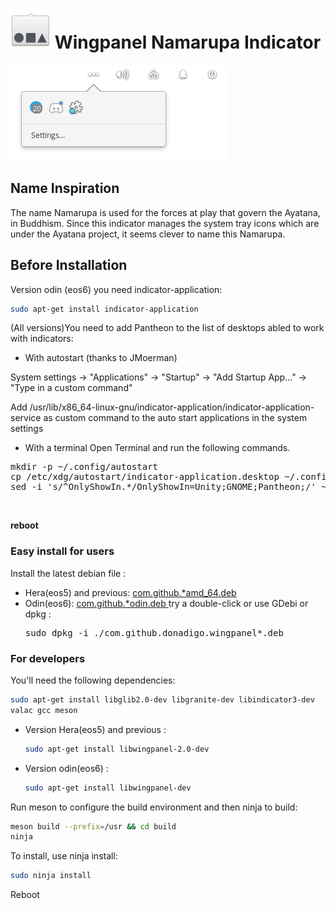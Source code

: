 # ![icon](data/icon.png) Wingpanel Namarupa Indicator

![Screenshot](data/shot.png)

## Name Inspiration

The name Namarupa is used for the forces at play that govern the Ayatana, in Buddhism. Since this indicator manages the system tray icons which are under the Ayatana project, it seems clever to name this Namarupa.

## Before Installation

Version odin (eos6) you need indicator-application:

```bash
sudo apt-get install indicator-application
```

(All versions)You need to add Pantheon to the list of desktops abled to work with indicators:  

- With autostart (thanks to JMoerman)  

System settings -> "Applications" -> "Startup" -> "Add Startup App…" -> "Type in a custom command"

Add /usr/lib/x86_64-linux-gnu/indicator-application/indicator-application-service as custom command to the auto start applications in the system settings  

- With a terminal 
Open Terminal and run the following commands.
<pre>mkdir -p ~/.config/autostart
cp /etc/xdg/autostart/indicator-application.desktop ~/.config/autostart/
sed -i 's/^OnlyShowIn.*/OnlyShowIn=Unity;GNOME;Pantheon;/' ~/.config/autostart/indicator-application.desktop
</pre><br/>


**reboot**  

### Easy install for users

Install the latest debian file :

- Hera(eos5) and previous: <a href="https://github.com/Lafydev/wingpanel-indicator-namarupa/blob/master/com.github.donadigo.wingpanel-indicator-namarupa_1.0.0_amd64.deb">com.github.*amd_64.deb </a>
- Odin(eos6): <a href="https://github.com/Lafydev/wingpanel-indicator-namarupa/blob/master/com.github.donadigo.wingpanel-indicator-namarupa_1.0.1_odin.deb">com.github.*odin.deb </a>
  try a double-click or use GDebi or dpkg :
  <pre>sudo dpkg -i ./com.github.donadigo.wingpanel*.deb</pre>

### For developers

You'll need the following dependencies:

```bash
sudo apt-get install libglib2.0-dev libgranite-dev libindicator3-dev 
valac gcc meson
```

- Version Hera(eos5) and previous :  
  
  ```bash
  sudo apt-get install libwingpanel-2.0-dev
  ```

- Version odin(eos6) : 
  
  ```bash
  sudo apt-get install libwingpanel-dev 
  ```

Run meson to configure the build environment and then ninja to build:

```bash
meson build --prefix=/usr && cd build
ninja
```

To install, use ninja install:

```bash
sudo ninja install
```

Reboot 
